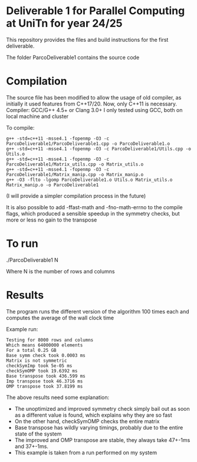 # Deliverable 1 for Parallel Computing at UniTn for year 24/25

This repository provides the files and build instructions
for the first deliverable. 

The folder ParcoDeliverable1 contains the source code

# Compilation

The source file has been modified to allow the usage of old compiler,
as initially it used features from C++17/20. Now, only C++11 is
necessary. 
Compiler: GCC/G++ 4.5+ or Clang 3.0+
I only tested using GCC, both on local machine and cluster

To compile: 
````
g++ -std=c++11 -msse4.1 -fopenmp -O3 -c ParcoDeliverable1/ParcoDeliverable1.cpp -o ParcoDeliverable1.o
g++ -std=c++11 -msse4.1 -fopenmp -O3 -c ParcoDeliverable1/Utils.cpp -o Utils.o
g++ -std=c++11 -msse4.1 -fopenmp -O3 -c ParcoDeliverable1/Matrix_utils.cpp -o Matrix_utils.o
g++ -std=c++11 -msse4.1 -fopenmp -O3 -c ParcoDeliverable1/Matrix_manip.cpp -o Matrix_manip.o
g++ -O3 -flto -lgomp ParcoDeliverable1.o Utils.o Matrix_utils.o Matrix_manip.o -o ParcoDeliverable1
````
(I will provide a simpler compilation process in the future)

It is also possible to add -ffast-math and -fno-math-errno to the compile flags,
which produced a sensible speedup in the symmetry checks, but more or less
no gain to the transpose 

# To run

./ParcoDeliverable1 N

Where N is the number of rows and columns 

# Results

The program runs the different version of the algorithm 100 times each and computes
the average of the wall clock time

Example run:
````
Testing for 8000 rows and columns
Which means 64000000 elements
For a total 0.25 GB
Base symm check took 0.0003 ms
Matrix is not symmetric
checkSymImp took 5e-05 ms
checkSymOMP took 19.6392 ms
Base transpose took 436.599 ms
Imp transpose took 46.3716 ms
OMP transpose took 37.8199 ms
````

The above results need some explanation:
- The unoptimized and improved symmetry check simply bail out as soon as
  a different value is found, which explains why they are so fast
- On the other hand, checkSymOMP checks the entire matrix
- Base transpose has wildly varying timings, probably due to the
  entire state of the system
- The improved and OMP transpose are stable, they always take
  47+-1ms and 37+-1ms.
- This example is taken from a run performed on my system